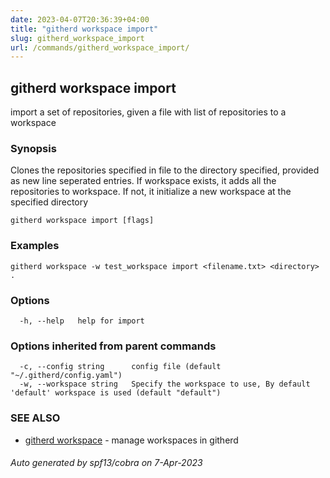 ```yaml
---
date: 2023-04-07T20:36:39+04:00
title: "githerd workspace import"
slug: githerd_workspace_import
url: /commands/githerd_workspace_import/
---
```

## githerd workspace import

import a set of repositories, given a file with list of repositories to a workspace

### Synopsis

Clones the repositories specified in file to the directory specified, provided as new line seperated entries. If workspace exists, it adds all the repositories to workspace. If not, it initialize a new workspace at the specified directory

```
githerd workspace import [flags]
```

### Examples

```
githerd workspace -w test_workspace import <filename.txt> <directory> .

```

### Options

```
  -h, --help   help for import
```

### Options inherited from parent commands

```
  -c, --config string      config file (default "~/.githerd/config.yaml")
  -w, --workspace string   Specify the workspace to use, By default 'default' workspace is used (default "default")
```

### SEE ALSO

* [githerd workspace](./docs/commands/githerd_workspace/)	 - manage workspaces in githerd

###### Auto generated by spf13/cobra on 7-Apr-2023
